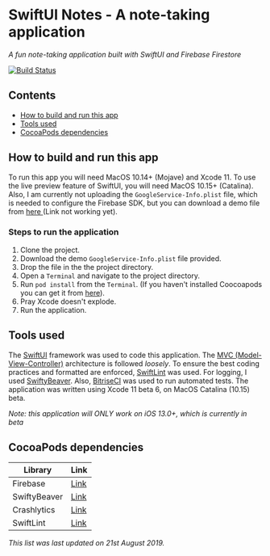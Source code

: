 
# SwiftUI Notes - A note-taking application

_A fun note-taking application built with SwiftUI and Firebase Firestore_

[![Build Status](https://app.bitrise.io/app/b7628e99a194aec0/status.svg?token=e3x-ClVKJ1Q6ulnsjLG70A)](https://app.bitrise.io/app/b7628e99a194aec0)

## Contents

* [How to build and run this app](#section1)
* [Tools used](#section2)
* [CocoaPods dependencies](#section3)

## <a name="section1"></a> How to build and run this app

To run this app you will need MacOS 10.14+ (Mojave) and Xcode 11. To use the live preview feature of SwiftUI, you will need MacOS 10.15+ (Catalina). Also, I am currently not uploading the `GoogleService-Info.plist` file, which is needed to configure the Firebase SDK, but you can download a demo file from [here ]()(Link not working yet).

### Steps to run the application

1. Clone the project.
2. Download the demo `GoogleService-Info.plist` file provided.
3. Drop the file in the the project directory.
4. Open a `Terminal` and navigate to the project directory.
5. Run `pod install` from the `Terminal`. (If you haven't installed Coocoapods you can get it from [here](https://cocoapods.org/)).
6. Pray Xcode doesn't explode.
7. Run the application.

## <a name="section2"></a> Tools used

The [SwiftUI](https://developer.apple.com/documentation/swiftui) framework was used to code this application. The [MVC (Model-View-Controller)](https://en.wikipedia.org/wiki/Model%E2%80%93view%E2%80%93controller) architecture is followed _loosely_. To ensure the best coding practices and formatted are enforced, [SwiftLint](https://github.com/realm/SwiftLint) was used. For logging, I used [SwiftyBeaver](https://github.com/SwiftyBeaver/SwiftyBeaver). Also, [BitriseCI](https://bitrise.io) was used to run automated tests. The application was written using Xcode 11 beta 6, on MacOS Catalina (10.15) beta.

_Note: this application will ONLY work on iOS 13.0+, which is currently in beta_

## <a name="section3"></a> CocoaPods dependencies

| Library | Link |
| ------- | ---- |
| Firebase | [Link](https://github.com/firebase/firebase-ios-sdk)|
| SwiftyBeaver | [Link](https://github.com/SwiftyBeaver/SwiftyBeaver)|
| Crashlytics | [Link](https://fabric.io/kits/ios/crashlytics)|
| SwiftLint | [Link](https://github.com/realm/SwiftLint)|

_This list was last updated on 21st August 2019._
